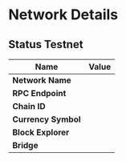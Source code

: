 # Network Details

## Status Testnet

| Name                | Value |
|---------------------|-------|
| **Network Name**    |       |
| **RPC Endpoint**    |       |
| **Chain ID**        |       |
| **Currency Symbol** |       |
| **Block Explorer**  |       |
| **Bridge**          |       |